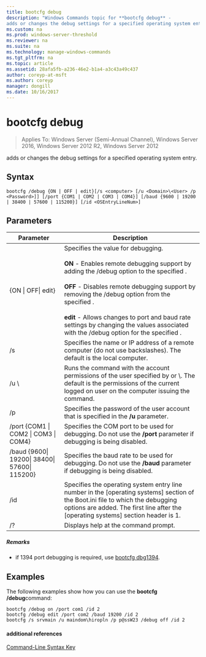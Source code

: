 ```yaml
---
title: bootcfg debug
description: "Windows Commands topic for **bootcfg debug** - 
adds or changes the debug settings for a specified operating system entry."
ms.custom: na
ms.prod: windows-server-threshold
ms.reviewer: na
ms.suite: na
ms.technology: manage-windows-commands
ms.tgt_pltfrm: na
ms.topic: article
ms.assetid: 28afa5fb-a236-46e2-b1a4-a3c43a49c437
author: coreyp-at-msft
ms.author: coreyp
manager: dongill
ms.date: 10/16/2017
---
```

# bootcfg debug

>Applies To: Windows Server (Semi-Annual Channel), Windows Server 2016, Windows Server 2012 R2, Windows Server 2012

adds or changes the debug settings for a specified operating system entry.

## Syntax
```
bootcfg /debug {ON | OFF | edit}[/s <computer> [/u <Domain>\<User> /p <Password>]] [/port {COM1 | COM2 | COM3 | COM4}] [/baud {9600 | 19200 | 38400 | 57600 | 115200}] [/id <OSEntryLineNum>]
```
## Parameters
|Parameter|Description|
|-------|--------|
|{ON &#124; OFF&#124; edit}|Specifies the value for debugging.<br /><br />**ON** - Enables remote debugging support by adding the /debug option to the specified <OSEntryLineNum>.<br /><br />**OFF** - Disables remote debugging support by removing the /debug option from the specified <OSEntryLineNum>.<br /><br />**edit** - Allows changes to port and baud rate settings by changing the values associated with the /debug option for the specified <OSEntryLineNum>.|
|/s <computer>|Specifies the name or IP address of a remote computer (do not use backslashes). The default is the local computer.|
|/u <Domain>\\<User>|Runs the command with the account permissions of the user specified by <User> or <Domain>\\<User>. The default is the permissions of the current logged on user on the computer issuing the command.|
|/p <Password>|Specifies the password of the user account that is specified in the **/u** parameter.|
|/port {COM1 &#124; COM2 &#124; COM3 &#124; COM4}|Specifies the COM port to be used for debugging. Do not use the **/port** parameter if debugging is being disabled.|
|/baud {9600&#124; 19200&#124; 38400&#124; 57600&#124; 115200}|Specifies the baud rate to be used for debugging. Do not use the **/baud** parameter if debugging is being disabled.|
|/id <OSEntryLineNum>|Specifies the operating system entry line number in the [operating systems] section of the Boot.ini file to which the debugging options are added. The first line after the [operating systems] section header is 1.|
|/?|Displays help at the command prompt.|
##### Remarks
-   if 1394 port debugging is required, use [bootcfg dbg1394](bootcfg-dbg1394.md).
## <a name="BKMK_examples"></a>Examples
The following examples show how you can use the **bootcfg /debug**command:
```
bootcfg /debug on /port com1 /id 2 
bootcfg /debug edit /port com2 /baud 19200 /id 2 
bootcfg /s srvmain /u maindom\hiropln /p p@ssW23 /debug off /id 2
```
#### additional references
[Command-Line Syntax Key](command-line-syntax-key.md)
